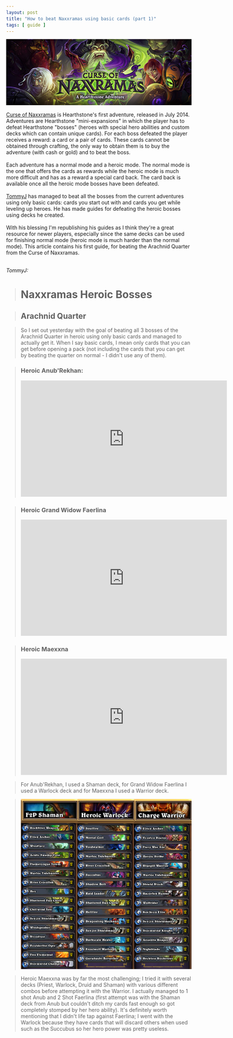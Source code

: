 ```yaml
--- 
layout: post 
title: "How to beat Naxxramas using basic cards (part 1)"
tags: [ guide ]
---
```


![Curse of Naxxramas](/images/common/curse-of-naxxramas.jpg)


<div class="article-description">

<a href="http://hearthstone.gamepedia.com/Curse_of_Naxxramas">Curse of Naxxramas</a> is Hearthstone's first adventure, released in
July 2014. Adventures are Hearthstone "mini-expansions" in which the player has to defeat Hearthstone "bosses" (heroes
with special hero abilities and custom decks which can contain unique cards). For each boss defeated the player receives
a reward: a card or a pair of cards.  These cards cannot be obtained through crafting, the only way to obtain them is to
buy the adventure (with cash or gold) and to beat the boss.
<br>
<br>
Each adventure has a normal mode and a heroic mode. The normal mode is the one that offers the cards as rewards while
the heroic mode is much more difficult and has as a reward a special card back. The card back is available once all the
heroic mode bosses have been defeated.
<br>
<br>
<a href="https://www.youtube.com/channel/UCSmjrqVod1_sXqFl9AS4fRg">TommyJ</a> has managed to beat all the bosses from the current
adventures using only basic cards: cards you start out with and cards you get while leveling up heroes. He has made
guides for defeating the heroic bosses using decks he created.
<br>
<br>
With his blessing I'm republishing his guides as I think they're a great resource for newer players, especially since
the same decks can be used for finishing normal mode (heroic mode is much harder than the normal mode). This article
contains his first guide, for beating the Arachnid Quarter from the Curse of Naxxramas.
<br>
<br>
</div>

*TommyJ:*

> # Naxxramas Heroic Bosses

> ## Arachnid Quarter

> So I set out yesterday with the goal of beating all 3 bosses of the Arachnid Quarter in heroic using only basic cards
> and managed to actually get it. When I say basic cards, I mean only cards that you can get before opening a pack (not
> including the cards that you can get by beating the quarter on normal - I didn't use any of them).

> ### Heroic Anub'Rekhan:
> <iframe width="560" height="315" src="https://www.youtube.com/embed/DtKsT7jEcBM" frameborder="0" allowfullscreen></iframe>

> ### Heroic Grand Widow Faerlina
> <iframe width="560" height="315" src="https://www.youtube.com/embed/LvIJqZtRKlg" frameborder="0" allowfullscreen></iframe>

> ### Heroic Maexxna
> <iframe width="560" height="315" src="https://www.youtube.com/embed/DtKsT7jEcBM" frameborder="0" allowfullscreen></iframe>

> For Anub'Rekhan, I used a Shaman deck, for Grand Widow Faerlina I used a Warlock deck and for Maexxna I used a Warrior
> deck.

> ![Decks used to beat Arachnid Quarter](/images/posts/beat-naxxramas/arachnid.png)

> Heroic Maexxna was by far the most challenging; I tried it with several decks (Priest, Warlock, Druid and Shaman) with
> various different combos before attempting it with the Warrior. I actually managed to 1 shot Anub and 2 Shot Faerlina
> (first attempt was with the Shaman deck from Anub but couldn't ditch my cards fast enough so got completely stomped by
> her hero ability). It's definitely worth mentioning that I didn't life tap against Faerlina; I went with the Warlock
> because they have cards that will discard others when used such as the Succubus so her hero power was pretty useless.
